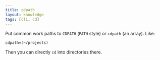 ```yaml
---
title: cdpath
layout: knowledge
tags: [cli, cd]
---
```


Put common work paths to `CDPATH` (`PATH` style) or `cdpath` (an array). Like:
```shell
cdpath=(~/projects)
```
Then you can directly `cd` into directories there.
